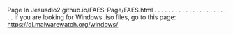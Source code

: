 Page In Jesusdio2.github.io/FAES-Page/FAES.html
.
.
.
.
.
.
.
.
.
.
.
.
.
.
.
.
.
.
.
.
.
.
.
If you are looking for Windows .iso files, go to this page: https://dl.malwarewatch.org/windows/
